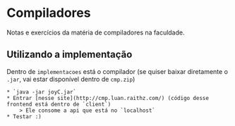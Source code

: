# Compiladores

Notas e exercícios da matéria de compiladores na faculdade.

## Utilizando a implementação

Dentro de `implementacoes` está o compilador (se quiser baixar diretamente o `.jar`, vai estar disponível dentro de `cmp.zip`)

    * `java -jar joyC.jar`
    * Entrar [nesse site](http://cmp.luan.raithz.com/) (código desse frontend está dentro de `client`)
        > Ele consome a api que está no `localhost`
    * Testar :)

